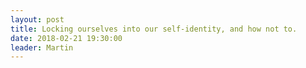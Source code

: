 ```yaml
---
layout: post
title: Locking ourselves into our self-identity, and how not to. 
date: 2018-02-21 19:30:00
leader: Martin 
---
```

